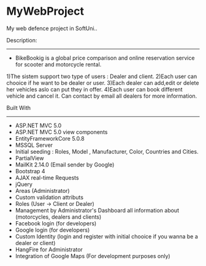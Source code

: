 # MyWebProject
My web defence project in SoftUni..



Description:
___________________________________________
 - BikeBookig is a global price comparison and online reservation service for 
 scooter and motorcycle rental. 
 
 1)The sistem support two type of users : Dealer and client.
 2)Each user can chooice if he want to be dealer or user.
 3)Each dealer can add,edit or delete her vehicles aslo can put they in offer.
 4)Each user can book different vehicle and cancel it. Can contact by email all dealers for more information.




Built With
___________________________________________

* ASP.NET MVC 5.0
* ASP.NET MVC 5.0 view components
* EntityFrameworkCore 5.0.8
* MSSQL Server
* Initial seeding : Roles, Model , Manufacturer, Color, Countries and Cities.
* PartialView
* MailKit 2.14.0 (Email sender by Google)
* Bootstrap 4
* AJAX real-time Requests
* jQuery
* Areas (Administrator)
* Custom validation attributs
* Roles (User -> Client or Dealer)
* Management by Administrator's Dashboard all information about (motorcycles, dealers and clients)
* Facebook login (for developers)
* Google login (for developers)
* Custom Identity (login and register with initial chooice if you wanna be a dealer or client)
* HangFire for Administrator
* Integration of Google Maps (For development purposes only)

